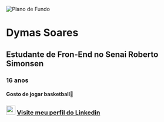 ![Plano de Fundo](https://th.bing.com/th/id/OIP.tjQcMMoPRdjBc6VBGPzcPQHaCH?w=1917&h=547&rs=1&pid=ImgDetMain)
<h1>Dymas Soares</h1>
<h2>Estudante de Fron-End no Senai Roberto Simonsen</h2>
<h3>16 anos</h3>
<h4>Gosto de jogar basketball🏀</h4>
<h3><img src="https://freepnglogo.com/images/all_img/1715491541linkedin-logo-transparent.png" wight="25" height="25" aling="bottom"</img> <a href="https://www.linkedin.com/in/dymas-pietro-santos-soares-b96651292">Visite meu perfil do Linkedin</a></h3>




